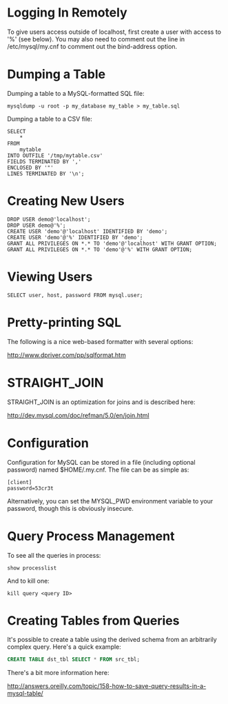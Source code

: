 Logging In Remotely
====

To give users access outside of localhost, first create a user with access to '%' (see below). You may also need to comment out the line in /etc/mysql/my.cnf to comment out the bind-address option.

Dumping a Table
====

Dumping a table to a MySQL-formatted SQL file:

    mysqldump -u root -p my_database my_table > my_table.sql

Dumping a table to a CSV file:

    SELECT
        *
    FROM
        mytable
    INTO OUTFILE '/tmp/mytable.csv'
    FIELDS TERMINATED BY ','
    ENCLOSED BY '"'
    LINES TERMINATED BY '\n';

Creating New Users
====

    DROP USER demo@'localhost';
    DROP USER demo@'%';
    CREATE USER 'demo'@'localhost' IDENTIFIED BY 'demo';
    CREATE USER 'demo'@'%' IDENTIFIED BY 'demo';
    GRANT ALL PRIVILEGES ON *.* TO 'demo'@'localhost' WITH GRANT OPTION;
    GRANT ALL PRIVILEGES ON *.* TO 'demo'@'%' WITH GRANT OPTION;

Viewing Users
====

    SELECT user, host, password FROM mysql.user;

Pretty-printing SQL
====

The following is a nice web-based formatter with several options:

http://www.dpriver.com/pp/sqlformat.htm

STRAIGHT_JOIN
====

STRAIGHT_JOIN is an optimization for joins and is described here:

http://dev.mysql.com/doc/refman/5.0/en/join.html

Configuration
====

Configuration for MySQL can be stored in a file (including optional password) named $HOME/.my.cnf. The file can be as simple as:

    [client]
    password=53cr3t

Alternatively, you can set the MYSQL_PWD environment variable to your password, though this is obviously insecure.

Query Process Management
====

To see all the queries in process:

    show processlist

And to kill one:

    kill query <query ID>

Creating Tables from Queries
====

It's possible to create a table using the derived schema from an arbitrarily complex query. Here's a quick example:

```sql
CREATE TABLE dst_tbl SELECT * FROM src_tbl;
```

There's a bit more information here:

http://answers.oreilly.com/topic/158-how-to-save-query-results-in-a-mysql-table/
